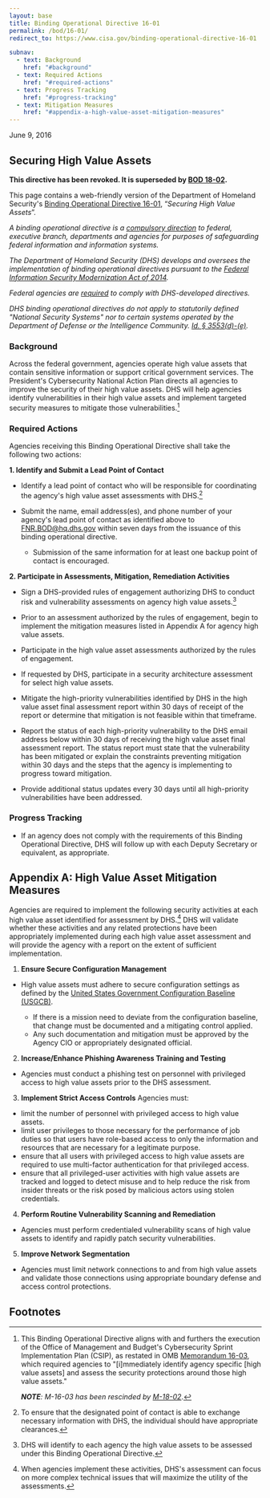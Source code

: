 ```yaml
---
layout: base
title: Binding Operational Directive 16-01
permalink: /bod/16-01/
redirect_to: https://www.cisa.gov/binding-operational-directive-16-01

subnav:
  - text: Background
    href: "#background"
  - text: Required Actions
    href: "#required-actions"
  - text: Progress Tracking
    href: "#progress-tracking"
  - text: Mitigation Measures
    href: "#appendix-a-high-value-asset-mitigation-measures"
---
```

June 9, 2016
## Securing High Value Assets

**This directive has been revoked. It is superseded by [BOD 18-02](/bod/18-02).**

This page contains a web-friendly version of the Department of Homeland Security's [Binding Operational Directive 16-01](/assets/report/bod-16-01.pdf), “_Securing High Value Assets_”.

*A binding operational directive is a [compulsory direction](https://www.congress.gov/113/plaws/publ283/PLAW-113publ283.pdf#page=2) to federal, executive branch, departments and agencies for purposes of safeguarding federal information and information systems.*

*The Department of Homeland Security (DHS) develops and oversees the implementation of binding operational directives pursuant to the [Federal Information Security Modernization Act of 2014](https://www.congress.gov/113/plaws/publ283/PLAW-113publ283.pdf#page=3).*

*Federal agencies are [required](https://www.congress.gov/113/plaws/publ283/PLAW-113publ283.pdf#page=6) to comply with DHS-developed directives.*

*DHS binding operational directives do not apply to statutorily defined "National Security Systems" nor to certain systems operated by the Department of Defense or the Intelligence Community. [Id. § 3553(d)-(e)](https://www.congress.gov/113/plaws/publ283/PLAW-113publ283.pdf#page=5).*


### Background
Across the federal government, agencies operate high value assets that contain sensitive information or support critical government services. The President's Cybersecurity National Action Plan directs all agencies to improve the security of their high value assets. DHS will help agencies identify vulnerabilities in their high value assets and implement targeted security measures to mitigate those vulnerabilities.[^2]

### Required Actions

Agencies receiving this Binding Operational Directive shall take the following two actions:

**1. Identify and Submit a Lead Point of Contact**

* Identify a lead point of contact who will be responsible for coordinating the agency's high value asset assessments with DHS.[^3]

* Submit the name, email address(es), and phone number of your agency's lead point of contact as identified above to <FNR.BOD@hq.dhs.gov> within seven days from the issuance of this binding operational directive.
  * Submission of the same information for at least one backup point of contact is encouraged.

**2. Participate in Assessments, Mitigation, Remediation Activities**

* Sign a DHS-provided rules of engagement authorizing DHS to conduct risk and
    vulnerability assessments on agency high value assets.[^4]

* Prior to an assessment authorized by the rules of engagement, begin to implement the mitigation measures listed in Appendix A for agency high value assets.

* Participate in the high value asset assessments authorized by the rules of engagement.

* If requested by DHS, participate in a security architecture assessment for select high value assets.

* Mitigate the high-priority vulnerabilities identified by DHS in the high value asset final assessment report within 30 days of receipt of the report or determine that mitigation is not feasible within that timeframe.

* Report the status of each high-priority vulnerability to the DHS email address below within 30 days of receiving the high value asset final assessment report. The status report must state that the vulnerability has been mitigated or explain the constraints preventing mitigation within 30 days and the steps that the agency is implementing to progress toward mitigation.

* Provide additional status updates every 30 days until all high-priority vulnerabilities have been addressed.

### Progress Tracking

* If an agency does not comply with the requirements of this Binding Operational Directive, DHS will follow up with each Deputy Secretary or equivalent, as appropriate.

## Appendix A: High Value Asset Mitigation Measures

Agencies are required to implement the following security activities at each high value asset identified for assessment by DHS.[^5] DHS will validate whether
these activities and any related protections have been appropriately
implemented during each high value asset assessment and will provide the agency with
a report on the extent of sufficient implementation.

1)  **Ensure Secure Configuration Management**
* High value assets must adhere to secure configuration settings as defined by the [United States Government Configuration Baseline (USGCB)](https://usgcb.nist.gov/usgcb_content.html).

    * If there is a mission need to deviate from the configuration baseline, that change must be documented and a mitigating control applied.
    * Any such documentation and mitigation must be approved by the Agency CIO or appropriately designated official.

2)  **Increase/Enhance Phishing Awareness Training and Testing**
* Agencies must conduct a phishing test on personnel with privileged access to high value assets prior to the DHS assessment.

3)  **Implement Strict Access Controls**
Agencies must:
* limit the number of personnel with privileged access to high value assets.
* limit user privileges to those necessary for the performance of job duties so that users have role-based access to only the information and resources that are necessary for a legitimate purpose.
* ensure that all users with privileged access to high value assets are required to use multi-factor authentication for that privileged access.
* ensure that all privileged-user activities with high value assets are tracked and logged to detect misuse and to help reduce the risk from insider threats or the risk posed by malicious actors using stolen credentials.

4)  **Perform Routine Vulnerability Scanning and Remediation**
* Agencies must perform credentialed vulnerability scans of high value assets to identify and rapidly patch security vulnerabilities.

5)  **Improve Network Segmentation**
* Agencies must limit network connections to and from high value assets and validate those connections using appropriate boundary defense and access control protections.

## Footnotes

[^1]: *See* 44 U.S.C. §§ 3552(b)(1), 3553(b)(2), 3554(a)(1)(B)(ii).

[^2]: This Binding Operational Directive aligns with and furthers the execution of the Office of Management and Budget's Cybersecurity Sprint Implementation Plan (CSIP), as restated in OMB [Memorandum 16-03](https://www.whitehouse.gov/sites/whitehouse.gov/files/omb/memoranda/2016/m-16-03.pdf), which required agencies to "\[i\]mmediately identify agency specific \[high value assets\] and assess the security protections around those high value assets."

    _**NOTE**: M-16-03 has been rescinded by [M-18-02](https://www.whitehouse.gov/sites/whitehouse.gov/files/omb/memoranda/2017/M-18-02%20%28final%29.pdf)_.

[^3]: To ensure that the designated point of contact is able to exchange necessary information with DHS, the individual should have appropriate clearances.

[^4]: DHS will identify to each agency the high value assets to be assessed under this Binding Operational Directive.

[^5]: When agencies implement these activities, DHS's assessment can
    focus on more complex technical issues that will maximize the
    utility of the assessments.
